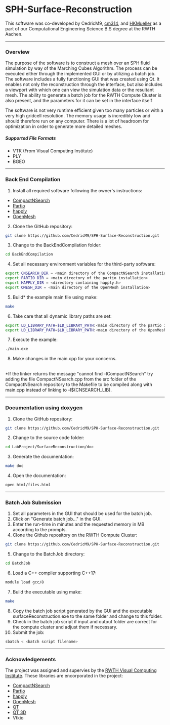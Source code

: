 # SPH-Surface-Reconstruction
This software was co-developed by CedricM9, [cm314](https://github.com/cm314), and [HKMueller](https://github.com/HKMueller) as a part of our Computational Engineering Science B.S degree at the RWTH Aachen.

---
### Overview 
The purpose of the software is to construct a mesh over an SPH fluid simulation by way of the Marching Cubes Algorithm. The process can be executed either through the implemented GUI or by utilizing a batch job. 
The software includes a fully functioning GUI that was created using Qt. It enables not only the reconstruction through the interface, but also includes a viewport with which one can view the simulation data or the resultant mesh. The ability to generate a batch job for the RWTH Compute Cluster is also present, and the parameters for it can be set in the interface itself

The software is not very runtime efficient given too many particles or with a very high gridcell resolution. The memory usage is incredibly low and should therefore run on any computer. There is a lot of headroom for optimization in order to generate more detailed meshes.

##### Supported File Formats
- VTK (From Visual Computing Institute)
- PLY
- BGEO

---
### Back End Compilation
1. Install all required software following the owner's instructions:
- [CompactNSearch](https://github.com/InteractiveComputerGraphics/CompactNSearch)
- [Partio](https://github.com/wdas/partio)
- [happly](https://github.com/nmwsharp/happly)
- [OpenMesh](https://graphics.rwth-aachen.de:9000/OpenMesh/OpenMesh)
2. Clone the GitHub repository: 
```bash
git clone https://github.com/CedricM9/SPH-Surface-Reconstruction.git
```
3. Change to the BackEndCompilation folder: 
```bash
cd BackEndCompilation
```
4. Set all necessary environment variables for the third-party software:
```bash
export CNSEARCH_DIR = <main directory of the CompactNSearch installation>
export PARTIO_DIR = <main directory of the partio installation>
export HAPPLY_DIR = <directory containing happly.h>
export OMESH_DIR = <main directory of the OpenMesh installation>
```
5. Build* the example main file using make:
```bash
make
```
6. Take care that all dynamic library paths are set:
```bash
export LD_LIBRARY_PATH=$LD_LIBRARY_PATH:<main directory of the partio installation>/lib/:
export LD_LIBRARY_PATH=$LD_LIBRARY_PATH:<main directory of the OpenMesh installation>/lib/:
```
7. Execute the example: 
```bash
./main.exe
```
8. Make changes in the main.cpp for your concerns. <br>
<br>
*If the linker returns the message "cannot find -lCompactNSearch" try adding the file CompactNSearch.cpp from the src folder of the CompactNSearch repository to the Makefile to   be compiled along with main.cpp instead of linking to -l$(CNSEARCH_LIB).

---
### Documentation using doxygen
1. Clone the GitHub repository: 
```bash
git clone https://github.com/CedricM9/SPH-Surface-Reconstruction.git
```
2. Change to the source code folder: 
```bash
cd LabProject/SurfaceReconstruction/doc
```
3. Generate the documentation: 
```bash
make doc
```
4. Open the documentation: 
```bash
open html/files.html
```

---
### Batch Job Submission
1. Set all parameters in the GUI that should be used for the batch job.
2. Click on "Generate batch job..." in the GUI.
3. Enter the run-time in minutes and the requested memory in MB according to the prompts.
4. Clone the Github repository on the RWTH Compute Cluster: 
```bash
git clone https://github.com/CedricM9/SPH-Surface-Reconstruction.git
```
5. Change to the BatchJob directory: 
```bash
cd BatchJob
```
6. Load a C++ compiler supporting C++17:
```bash
module load gcc/8
```
7. Build the executable using make:
```bash
make
```
8. Copy the batch job script generated by the GUI and the executable surfaceReconstruction.exe to the same folder and change to this folder.
9. Check in the batch job script if input and output folder are correct for the compute cluster and adjust them if necessary.
10. Submit the job:
```bash
sbatch < <batch script filename>
```

---
### Acknowledgements
The project was assigned and supervies by the [RWTH Visual Computing Institute](https://github.com/VisualComputingInstitute). 
These libraries are encorporated in the project:
- [CompactNSearch](https://github.com/InteractiveComputerGraphics/CompactNSearch)
- [Partio](https://github.com/wdas/partio)
- [happly](https://github.com/nmwsharp/happly)
- [OpenMesh](https://graphics.rwth-aachen.de:9000/OpenMesh/OpenMesh)
- [QT](https://github.com/qt/qt5)
- [QT 3D](https://github.com/qt/qt3d)
- Vtkio
